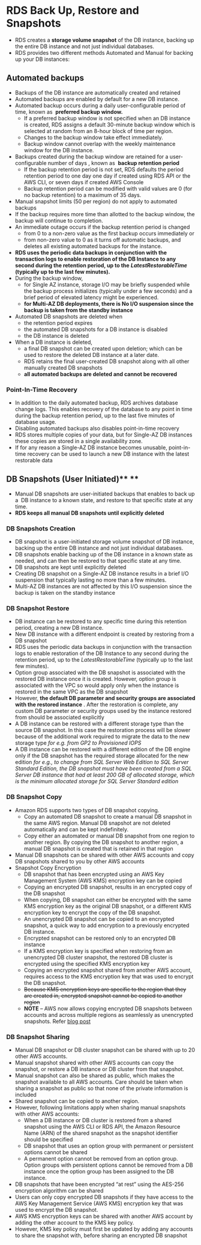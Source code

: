# RDS Back Up, Restore and Snapshots

* RDS creates a
  **storage volume snapshot**
  of the DB instance, backing up the entire DB instance and not just individual databases.
* RDS provides two different methods Automated and Manual for backing up your DB instances:

## **Automated backups**

* Backups of the DB instance are automatically created and retained
* Automated backups are enabled by default for a new DB instance.
* Automated backup occurs during a daily user-configurable period of time, known as 
  **preferred backup window.**
  * If a preferred backup window is not specified when an DB instance is created, RDS assigns a default 30-minute backup window which is selected at random from an 8-hour block of time per region.
  * Changes to the backup window take effect immediately.
  * Backup window cannot overlap with the weekly maintenance window for the DB instance.
* Backups created during the backup window are retained for a user-configurable number of days , known as 
  **backup retention period**
  * If the backup retention period is not set, RDS defaults the period retention period to one day one day if created using RDS API or the AWS CLI, or seven days if created AWS Console
  * Backup retention period can be modified with valid values are 0 \(for no backup retention\) to a maximum of 35 days.
* Manual snapshot limits \(50 per region\) do not apply to automated backups
* If the backup requires more time than allotted to the backup window, the backup will continue to completion.
* An immediate outage occurs if the backup retention period is changed
  * from 0 to a non-zero value as the first backup occurs immediately or
  * from non-zero value to 0 as it turns off automatic backups, and deletes all existing automated backups for the instance.
* **RDS uses the periodic data backups in conjunction with the transaction logs to enable restoration of the DB Instance to any second during the retention period, up to the**
  _**LatestRestorableTime**_
  **\(typically up to the last few minutes\).**
* During the backup window,
  * for Single AZ instance, storage I/O may be briefly suspended while the backup process initializes \(typically under a few seconds\) and a brief period of elevated latency might be experienced.
  * **for Multi-AZ DB deployments, there is No I/O suspension since the backup is taken from the standby instance**
* Automated DB snapshots are deleted when
  * the retention period expires
  * the automated DB snapshots for a DB instance is disabled
  * the DB instance is deleted
* When a DB instance is deleted,
  * a final DB snapshot can be created upon deletion; which can be used to restore the deleted DB instance at a later date.
  * RDS retains the final user-created DB snapshot along with all other manually created DB snapshots
  * **all automated backups are deleted and cannot be recovered**

### **Point-In-Time Recovery**

* In addition to the daily automated backup, RDS archives database change logs. This enables recovery of the database to any point in time during the backup retention period, up to the last five minutes of database usage.
* Disabling automated backups also disables point-in-time recovery
* RDS stores multiple copies of your data, but for Single-AZ DB instances these copies are stored in a single availability zone.
* If for any reason a Single-AZ DB instance becomes unusable, point-in-time recovery can be used to launch a new DB instance with the latest restorable data

## DB Snapshots \(User Initiated\)** **

* Manual DB snapshots are user-initiated backups that enables to back up a  DB instance to a known state, and restore to that specific state at any time.
* **RDS keeps all manual DB snapshots until explicitly deleted**

### DB Snapshots Creation

* DB snapshot is a user-initiated storage volume snapshot of DB instance, backing up the entire DB instance and not just individual databases.
* DB snapshots enable backing up of the DB instance in a known state as needed, and can then be restored to that specific state at any time.
* DB snapshots are kept until explicitly deleted
* Creating DB snapshot on a Single-AZ DB instance results in a brief I/O suspension that typically lasting no more than a few minutes.
* Multi-AZ DB instances are not affected by this I/O suspension since the backup is taken on the standby instance

### DB Snapshot Restore

* DB instance can be restored to any specific time during this retention period, creating a new DB instance.
* New DB instance with a different endpoint is created by restoring from a DB snapshot
* RDS uses the periodic data backups in conjunction with the transaction logs to enable restoration of the DB Instance to any second during the retention period, up to the
  _LatestRestorableTime_
  \(typically up to the last few minutes\).
* Option group associated with the DB snapshot is associated with the restored DB instance once it is created. However, option group is associated with the VPC so would apply only when the instance is restored in the same VPC as the DB snapshot
* However,
  **the default DB parameter and security groups are associated with the restored instance**
  . After the restoration is complete, any custom DB parameter or security groups used by the instance restored from should be associated explicitly
* A DB instance can be restored with a different storage type than the source DB snapshot. In this case the restoration process will be slower because of the additional work required to migrate the data to the new storage type
  _for e.g. from GP2 to Provisioned IOPS_
* A DB instance can be restored with a different edition of the DB engine only if the DB snapshot has the required storage allocated for the new edition
  _for e.g., to change from SQL Server Web Edition to SQL Server Standard Edition, the DB snapshot must have been created from a SQL Server DB instance that had at least 200 GB of allocated storage, which is the minimum allocated storage for SQL Server Standard edition_

### DB Snapshot Copy

* Amazon RDS supports two types of DB snapshot copying.
  * Copy an automated DB snapshot to create a manual DB snapshot in the same AWS region. Manual DB snapshot are not deleted automatically and can be kept indefinitely.
  * Copy either an automated or manual DB snapshot from one region to another region. By copying the DB snapshot to another region, a manual DB snapshot is created that is retained in that region
* Manual DB snapshots can be shared with other AWS accounts and copy DB snapshots shared to you by other AWS accounts
* Snapshot Copy Encryption
  * DB snapshot that has been encrypted using an AWS Key Management System \(AWS KMS\) encryption key can be copied
  * Copying an encrypted DB snapshot, results in an encrypted copy of the DB snapshot
  * When copying, DB snapshot can either be encrypted with the same KMS encryption key as the original DB snapshot, or a different KMS encryption key to encrypt the copy of the DB snapshot.
  * An unencrypted DB snapshot can be copied to an encrypted snapshot, a quick way to add encryption to a previously encrypted DB instance.
  * Encrypted snapshot can be restored only to an encrypted DB instance
  * If a KMS encryption key is specified when restoring from an unencrypted DB cluster snapshot, the restored DB cluster is encrypted using the specified KMS encryption key
  * Copying an encrypted snapshot shared from another AWS account, requires access to the KMS encryption key that was used to encrypt the DB snapshot.
  * ~~Because KMS encryption keys are specific to the region that they are created in, encrypted snapshot cannot be copied to another region~~
  * **NOTE**
    – AWS now allows copying encrypted DB snapshots between accounts and across multiple regions as seamlessly as unencrypted snapshots. Refer
    [blog post](https://aws.amazon.com/about-aws/whats-new/2016/12/amazon-rds-now-supports-copying-encrypted-snapshots-of-encrypted-db-instances-across-regions/)

### DB Snapshot Sharing

* Manual DB snapshot or DB cluster snapshot can be shared with up to 20 other AWS accounts.
* Manual snapshot shared with other AWS accounts can copy the snapshot, or restore a DB instance or DB cluster from that snapshot.
* Manual snapshot can also be shared as public, which makes the snapshot available to all AWS accounts. Care should be taken when sharing a snapshot as public so that none of the private information is included
* Shared snapshot can be copied to another region.
* However, following limitations apply when sharing manual snapshots with other AWS accounts:
  * When a DB instance or DB cluster is restored from a shared snapshot using the AWS CLI or RDS API, the Amazon Resource Name \(ARN\) of the shared snapshot as the snapshot identifier should be specified
  * DB snapshot that uses an option group with permanent or persistent options cannot be shared
  * A permanent option cannot be removed from an option group. Option groups with persistent options cannot be removed from a DB instance once the option group has been assigned to the DB instance.
* DB snapshots that have been encrypted “at rest” using the AES-256 encryption algorithm can be shared
* Users can only copy encrypted DB snapshots if they have access to the AWS Key Management Service \(AWS KMS\) encryption key that was used to encrypt the DB snapshot.
* AWS KMS encryption keys can be shared with another AWS account by adding the other account to the KMS key policy.
* However, KMS key policy must first be updated by adding any accounts to share the snapshot with, before sharing an encrypted DB snapshot



